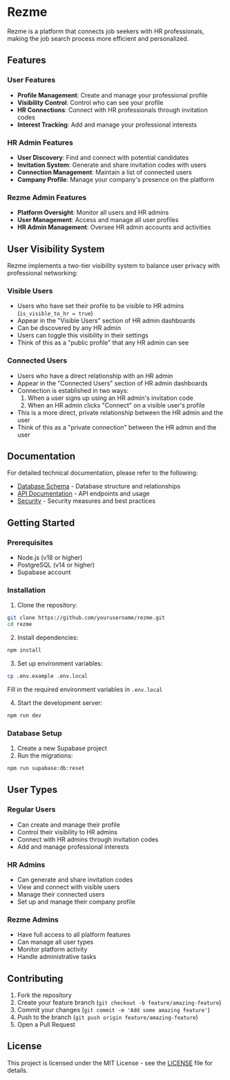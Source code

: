 # Rezme

Rezme is a platform that connects job seekers with HR professionals, making the job search process more efficient and personalized.

## Features

### User Features

- **Profile Management**: Create and manage your professional profile
- **Visibility Control**: Control who can see your profile
- **HR Connections**: Connect with HR professionals through invitation codes
- **Interest Tracking**: Add and manage your professional interests

### HR Admin Features

- **User Discovery**: Find and connect with potential candidates
- **Invitation System**: Generate and share invitation codes with users
- **Connection Management**: Maintain a list of connected users
- **Company Profile**: Manage your company's presence on the platform

### Rezme Admin Features

- **Platform Oversight**: Monitor all users and HR admins
- **User Management**: Access and manage all user profiles
- **HR Admin Management**: Oversee HR admin accounts and activities

## User Visibility System

Rezme implements a two-tier visibility system to balance user privacy with professional networking:

### Visible Users

- Users who have set their profile to be visible to HR admins (`is_visible_to_hr = true`)
- Appear in the "Visible Users" section of HR admin dashboards
- Can be discovered by any HR admin
- Users can toggle this visibility in their settings
- Think of this as a "public profile" that any HR admin can see

### Connected Users

- Users who have a direct relationship with an HR admin
- Appear in the "Connected Users" section of HR admin dashboards
- Connection is established in two ways:
  1. When a user signs up using an HR admin's invitation code
  2. When an HR admin clicks "Connect" on a visible user's profile
- This is a more direct, private relationship between the HR admin and the user
- Think of this as a "private connection" between the HR admin and the user

## Documentation

For detailed technical documentation, please refer to the following:

- [Database Schema](docs/database.md) - Database structure and relationships
- [API Documentation](docs/api.md) - API endpoints and usage
- [Security](docs/security.md) - Security measures and best practices

## Getting Started

### Prerequisites

- Node.js (v18 or higher)
- PostgreSQL (v14 or higher)
- Supabase account

### Installation

1. Clone the repository:

```bash
git clone https://github.com/yourusername/rezme.git
cd rezme
```

2. Install dependencies:

```bash
npm install
```

3. Set up environment variables:

```bash
cp .env.example .env.local
```

Fill in the required environment variables in `.env.local`

4. Start the development server:

```bash
npm run dev
```

### Database Setup

1. Create a new Supabase project
2. Run the migrations:

```bash
npm run supabase:db:reset
```

## User Types

### Regular Users

- Can create and manage their profile
- Control their visibility to HR admins
- Connect with HR admins through invitation codes
- Add and manage professional interests

### HR Admins

- Can generate and share invitation codes
- View and connect with visible users
- Manage their connected users
- Set up and manage their company profile

### Rezme Admins

- Have full access to all platform features
- Can manage all user types
- Monitor platform activity
- Handle administrative tasks

## Contributing

1. Fork the repository
2. Create your feature branch (`git checkout -b feature/amazing-feature`)
3. Commit your changes (`git commit -m 'Add some amazing feature'`)
4. Push to the branch (`git push origin feature/amazing-feature`)
5. Open a Pull Request

## License

This project is licensed under the MIT License - see the [LICENSE](LICENSE) file for details.
